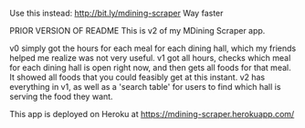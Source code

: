 Use this instead: http://bit.ly/mdining-scraper
Way faster

PRIOR VERSION OF README
This is v2 of my MDining Scraper app. 

v0 simply got the hours for each meal for each dining hall, which my friends helped me realize was not very useful. 
v1 got all hours, checks which meal for each dining hall is open right now, and then gets all foods for that meal. It showed all foods that you could feasibly get at this instant.
v2 has everything in v1, as well as a 'search table' for users to find which hall is serving the food they want.

This app is deployed on Heroku at https://mdining-scraper.herokuapp.com/
